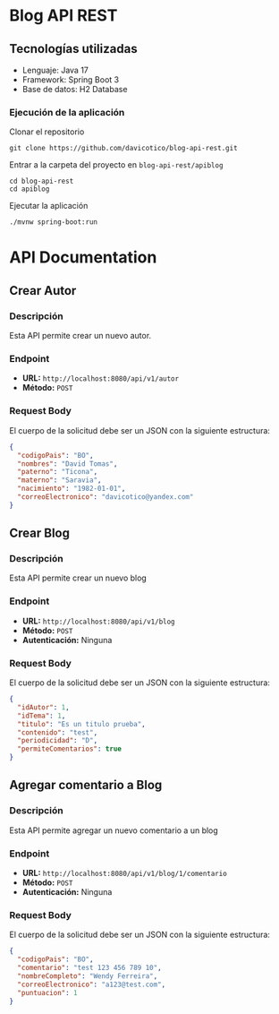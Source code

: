 # Blog API REST

## Tecnologías utilizadas

* Lenguaje: Java 17
* Framework: Spring Boot 3
* Base de datos: H2 Database

### Ejecución de la aplicación

Clonar el repositorio

```
git clone https://github.com/davicotico/blog-api-rest.git
```

Entrar a la carpeta del proyecto en `blog-api-rest/apiblog`

```shell
cd blog-api-rest
cd apiblog
```

Ejecutar la aplicación

```shell
./mvnw spring-boot:run
```

# API Documentation

## Crear Autor

### Descripción
Esta API permite crear un nuevo autor.

### Endpoint
- **URL:** `http://localhost:8080/api/v1/autor`
- **Método:** `POST`

### Request Body
El cuerpo de la solicitud debe ser un JSON con la siguiente estructura:

```json
{
  "codigoPais": "BO",
  "nombres": "David Tomas",
  "paterno": "Ticona",
  "materno": "Saravia",
  "nacimiento": "1982-01-01",
  "correoElectronico": "davicotico@yandex.com"
}
```

## Crear Blog

### Descripción
Esta API permite crear un nuevo blog

### Endpoint
- **URL:** `http://localhost:8080/api/v1/blog`
- **Método:** `POST`
- **Autenticación:** Ninguna

### Request Body
El cuerpo de la solicitud debe ser un JSON con la siguiente estructura:

```json
{
  "idAutor": 1,
  "idTema": 1,
  "titulo": "Es un titulo prueba",
  "contenido": "test",
  "periodicidad": "D",
  "permiteComentarios": true
}
```

## Agregar comentario a Blog

### Descripción
Esta API permite agregar un nuevo comentario a un blog

### Endpoint
- **URL:** `http://localhost:8080/api/v1/blog/1/comentario`
- **Método:** `POST`
- **Autenticación:** Ninguna

### Request Body
El cuerpo de la solicitud debe ser un JSON con la siguiente estructura:

```json
{
  "codigoPais": "BO",
  "comentario": "test 123 456 789 10",
  "nombreCompleto": "Wendy Ferreira",
  "correoElectronico": "a123@test.com",
  "puntuacion": 1
}
```


